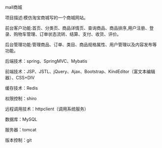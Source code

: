 mall商城

项目描述:模仿淘宝商城写的一个商城网站。

前台客户功能:首页、分类页、商品详情页、查询商品、商品排序,用户注册、登录、购物车管理、订单状态流转、结算、支付、收货、评价。

后台管理功能:管理商品、订单、类目、商品规格属性、用户管理以及内容发布等功能。

后端技术：spring、SpringMVC、Mybatis

前端技术：JSP、JSTL、jQuery、Ajax、Bootstrap、KindEditor（富文本编辑器）、CSS+DIV

缓存技术：Redis

权限控制：shiro

远程调用技术：httpclient（调用系统服务）

数据库：MySQL

服务器：tomcat

版本控制：git
